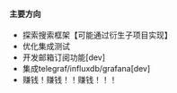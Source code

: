#### 主要方向
* 探索搜索框架【可能通过衍生子项目实现】
* 优化集成测试
* 开发邮箱订阅功能[dev]
* 集成telegraf/influxdb/grafana[dev]
* 赚钱！赚钱！！赚钱！！！